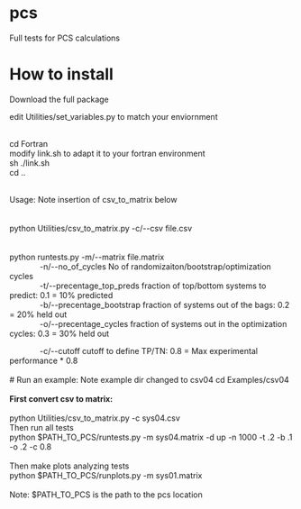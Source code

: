 # pcs
Full tests for PCS calculations <br>

# How to install
Download the full package <br>

edit Utilities/set_variables.py to match your enviornment <br>
<br>

cd Fortran<br>
modify link.sh to adapt it to your fortran environment <br>
sh ./link.sh <br>
cd .. <br>
<br>

Usage:  Note insertion of csv_to_matrix below  <br>
<br>
<br>
python Utilities/csv_to_matrix.py -c/--csv file.csv <br>
<br>
<br>
python runtests.py -m/--matrix file.matrix <br>
&emsp; &emsp; &emsp;  -n/--no_of_cycles  No of randomizaiton/bootstrap/optimization cycles  <br>
&emsp; &emsp; &emsp;  -t/--precentage_top_preds fraction of top/bottom systems to predict: 0.1 = 10% predicted <br>
&emsp; &emsp; &emsp;  -b/--precentage_bootstrap fraction of systems out of the bags:  0.2 = 20% held out <br>
&emsp; &emsp; &emsp;  -o/--precentage_cycles fraction of systems out in the optimization cycles:  0.3 = 30% held out <br>

<!--
&emsp; &emsp; &emsp;  -d/--direction up or down: keywords up/dw <br>
--!>

&emsp; &emsp; &emsp;  -c/--cutoff cutoff to define TP/TN: 0.8 = Max experimental performance * 0.8 <br>
<br>

# Run an example:   Note example dir changed to csv04  
cd Examples/csv04 <br>

<br>
<b>First convert csv to matrix: </b><br>
<br>
python Utilities/csv_to_matrix.py -c sys04.csv <br>

Then run all tests<br>
python $PATH_TO_PCS/runtests.py -m sys04.matrix -d up -n 1000 -t .2 -b .1 -o .2 -c 0.8 <br>
<br>

Then make plots analyzing tests<br>
python $PATH_TO_PCS/runplots.py -m sys01.matrix <br>
<br>

Note:  $PATH_TO_PCS is the path to the pcs location <br>



